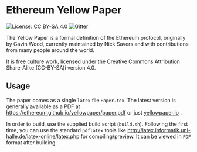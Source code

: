 # Ethereum Yellow Paper

[![License: CC BY-SA 4.0](https://img.shields.io/badge/License-CC%20BY--SA%204.0-lightgrey.svg)](https://creativecommons.org/licenses/by-sa/4.0/)
[![Gitter](https://badges.gitter.im/ethereum/yellowpaper.svg)](https://gitter.im/ethereum/yellowpaper?utm_source=badge&utm_medium=badge&utm_campaign=pr-badge&utm_content=badge)

The Yellow Paper is a formal definition of the Ethereum protocol, originally by Gavin Wood, currently maintained by Nick Savers and with contributions from many people around the world.

It is free culture work, licensed under the Creative Commons Attribution Share-Alike (CC-BY-SA)i version 4.0.

## Usage

The paper comes as a single ``latex`` file ``Paper.tex``. The latest version is generally available as a PDF at https://ethereum.github.io/yellowpaper/paper.pdf or just [yellowpaper.io](http://yellowpaper.io/) .

In order to build, use the supplied build script (``build.sh``). Following the first time, you can use the standard `pdflatex` tools like http://latex.informatik.uni-halle.de/latex-online/latex.php for compiling/preview. It can be viewed in ``PDF`` format after building.

